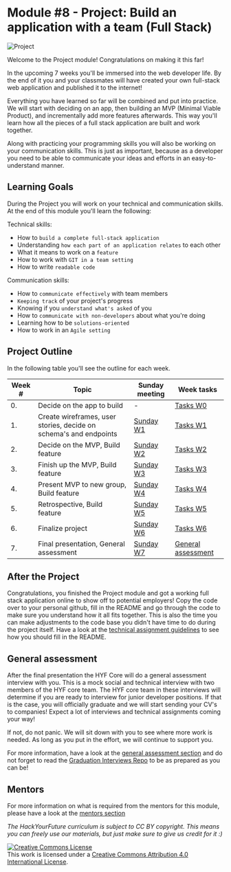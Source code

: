 # Module #8 - Project: Build an application with a team (Full Stack)

![Project](https://user-images.githubusercontent.com/23367061/131866344-83a11480-be48-4ca2-8a4d-948728dafe88.png)

Welcome to the Project module! Congratulations on making it this far!

In the upcoming 7 weeks you'll be immersed into the web developer life. By the end of it you and your classmates will have created your own full-stack web application and published it to the internet!

Everything you have learned so far will be combined and put into practice. We will start with deciding on an app, then building an MVP (Minimal Viable Product), and incrementally add more features afterwards. This way you'll learn how all the pieces of a full stack application are built and work together.

Along with practicing your programming skills you will also be working on your communication skills. This is just as important, because as a developer you need to be able to communicate your ideas and efforts in an easy-to-understand manner.

## Learning Goals

During the Project you will work on your technical and communication skills. At the end of this module you'll learn the following:

Technical skills:

- How to `build a complete full-stack application`
- Understanding `how each part of an application relates` to each other
- What it means to work on a `feature`
- How to work with `GIT in a team setting`
- How to write `readable code`

Communication skills:

- How to `communicate effectively` with team members
- `Keeping track` of your project's progress
- Knowing if you `understand what's asked` of you
- How to `communicate with non-developers` about what you're doing
- Learning how to be `solutions-oriented`
- How to work in an `Agile setting`

## Project Outline

In the following table you'll see the outline for each week.

| Week # | Topic                                                                       | Sunday meeting | Week tasks |
| ------ | --------------------------------------------------------------------------- | -------------- | ---------- |
| 0.     | Decide on the app to build                                                  | - | [Tasks W0](/week0/README.md) |
| 1.     | Create wireframes, user stories, decide on schema's and endpoints           | [Sunday W1](/week1/README.md) | [Tasks W1](/week1/MAKEME.md) |
| 2.     | Decide on the MVP, Build feature                                            | [Sunday W2](/week2/README.md) | [Tasks W2](/week2/MAKEME.md) |
| 3.     | Finish up the MVP, Build feature                                            | [Sunday W3](/week3/README.md) | [Tasks W3](/week3/MAKEME.md) |
| 4.     | Present MVP to new group, Build feature                                     | [Sunday W4](/week4/README.md) | [Tasks W4](/week4/MAKEME.md) |
| 5.     | Retrospective, Build feature                                                | [Sunday W5](/week5/README.md) | [Tasks W5](/week5/MAKEME.md) |
| 6.     | Finalize project                                                            | [Sunday W6](/week6/README.md) | [Tasks W6](/week6/MAKEME.md) |
| 7.     | Final presentation, General assessment                                      | [Sunday W7](/week7/README.md) | [General assessment](/week7/MAKEME.md) |

## After the Project

Congratulations, you finished the Project module and got a working full stack application online to show off to potential employers! Copy the code over to your personal github, fill in the README and go through the code to make sure you understand how it all fits together. This is also the time you can make adjustments to the code base you didn't have time to do during the project itself. Have a look at the [technical assignment guidelines](https://github.com/HackYourFuture/ta_guidelines#6-prepare-the-repository) to see how you should fill in the README.

## General assessment
After the final presentation the HYF Core will do a general assessment interview with you. This is a mock social and technical interview with two members of the HYF core team. The HYF core team in these interviews will determine if you are ready to interview for junior developer positions. If that is the case, you will officially graduate and we will start sending your CV's to companies! Expect a lot of interviews and technical assignments coming your way!

If not, do not panic. We will sit down with you to see where more work is needed. As long as you put in the effort, we will continue to support you. 

For more information, have a look at the [general assessment section](./week7/MAKEME.md) and do not forget to read the [Graduation Interviews Repo](https://github.com/HackYourFuture/interviewpreparation/blob/main/graduation_Interviews.md) to be as prepared as you can be!

## Mentors
For more information on what is required from the mentors for this module, please have a look at the [mentors section](./MENTOR.md)

_The HackYourFuture curriculum is subject to CC BY copyright. This means you can freely use our materials, but just make sure to give us credit for it :)_

<a rel="license" href="http://creativecommons.org/licenses/by/4.0/"><img alt="Creative Commons License" style="border-width:0" src="https://i.creativecommons.org/l/by/4.0/88x31.png" /></a><br />This work is licensed under a <a rel="license" href="http://creativecommons.org/licenses/by/4.0/">Creative Commons Attribution 4.0 International License</a>.

